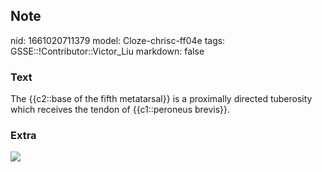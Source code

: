 ## Note
nid: 1661020711379
model: Cloze-chrisc-ff04e
tags: GSSE::!Contributor::Victor_Liu
markdown: false

### Text
The {{c2::base of the fifth metatarsal}} is a proximally directed tuberosity which receives the tendon of {{c1::peroneus brevis}}.

### Extra
<img src="1280px-Sobo_1909_315.png">
